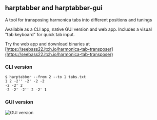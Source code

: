 harptabber and harptabber-gui
--------
A tool for transposing harmonica tabs into different positions and tunings

Available as a CLI app, native GUI version and web app. Includes a visual "tab keyboard" for quick tab input.

Try the web app and download binaries at
[https://seebass22.itch.io/harmonica-tab-transposer](https://seebass22.itch.io/harmonica-tab-transposer)

### CLI version
```
$ harptabber --from 2 --to 1 tabs.txt
1 2 -2'' -2' -2 -2 
-2 -2' 2 
-2 -2' -2'' 2 -2' 1 
```

### GUI version
![GUI version](https://img.itch.zone/aW1hZ2UvMTIwOTEzMi83NjgyNjIzLnBuZw==/original/RXN67f.png)

